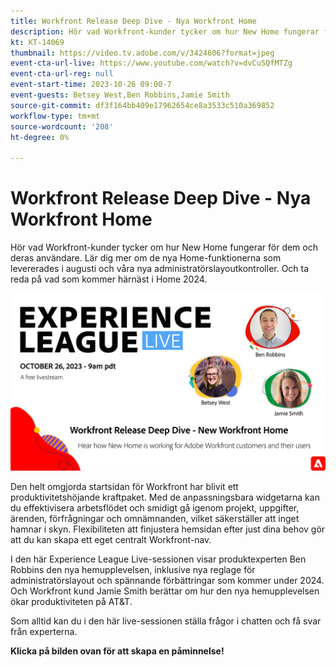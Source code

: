 ```yaml
---
title: Workfront Release Deep Dive - Nya Workfront Home
description: Hör vad Workfront-kunder tycker om hur New Home fungerar för dem och deras användare.
kt: KT-14069
thumbnail: https://video.tv.adobe.com/v/3424606?format=jpeg
event-cta-url-live: https://www.youtube.com/watch?v=dvCuSQfMTZg
event-cta-url-reg: null
event-start-time: 2023-10-26 09:00-7
event-guests: Betsey West,Ben Robbins,Jamie Smith
source-git-commit: df3f164bb409e17962654ce8a3533c510a369852
workflow-type: tm+mt
source-wordcount: '208'
ht-degree: 0%

---
```


# Workfront Release Deep Dive - Nya Workfront Home

Hör vad Workfront-kunder tycker om hur New Home fungerar för dem och deras användare. Lär dig mer om de nya Home-funktionerna som levererades i augusti och våra nya administratörslayoutkontroller. Och ta reda på vad som kommer härnäst i Home 2024.

[![ExL LIVE 22 september 2023](../assets/Oct26_exl_live_WebBanner.png)](https://www.youtube.com/watch?v=dvCuSQfMTZg)

Den helt omgjorda startsidan för Workfront har blivit ett produktivitetshöjande kraftpaket. Med de anpassningsbara widgetarna kan du effektivisera arbetsflödet och smidigt gå igenom projekt, uppgifter, ärenden, förfrågningar och omnämnanden, vilket säkerställer att inget hamnar i skyn. Flexibiliteten att finjustera hemsidan efter just dina behov gör att du kan skapa ett eget centralt Workfront-nav.

I den här Experience League Live-sessionen visar produktexperten Ben Robbins den nya hemupplevelsen, inklusive nya reglage för administratörslayout och spännande förbättringar som kommer under 2024. Och Workfront kund Jamie Smith berättar om hur den nya hemupplevelsen ökar produktiviteten på AT&amp;T.

Som alltid kan du i den här live-sessionen ställa frågor i chatten och få svar från experterna.

**Klicka på bilden ovan för att skapa en påminnelse!**
